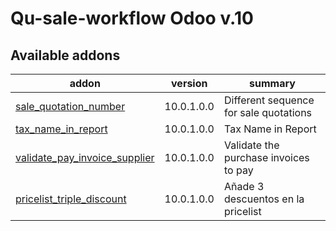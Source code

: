 #
Qu-sale-workflow Odoo v.10
==========================

[//]: # (addons)

Available addons
----------------
addon | version | summary
--- | --- | ---
[sale_quotation_number](sale_quotation_number/) | 10.0.1.0.0 | Different sequence for sale quotations
[tax_name_in_report](tax_name_in_report/) | 10.0.1.0.0 | Tax Name in Report
[validate_pay_invoice_supplier](validate_pay_invoice_supplier/) | 10.0.1.0.0 | Validate the purchase invoices to pay
[pricelist_triple_discount](pricelist_triple_discount/) | 10.0.1.0.0 | Añade 3 descuentos en la pricelist

[//]: # (end addons)
